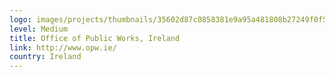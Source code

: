 ```yaml
---
logo: images/projects/thumbnails/35602d87c0858381e9a95a481808b27249f0f592.jpg.150x50_q85.jpg
level: Medium
title: Office of Public Works, Ireland
link: http://www.opw.ie/
country: Ireland
---
```

